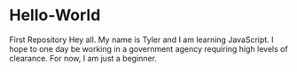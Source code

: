 # Hello-World
First Repository
Hey all. My name is Tyler and I am learning JavaScript. I hope to one day be working in a government agency requiring high levels of clearance. For now, I am just a beginner.
